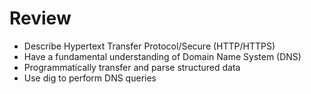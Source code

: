 # Review

* Describe Hypertext Transfer Protocol/Secure \(HTTP/HTTPS\)
* Have a fundamental understanding of Domain Name System \(DNS\)
* Programmatically transfer and parse structured data
* Use dig to perform DNS queries

